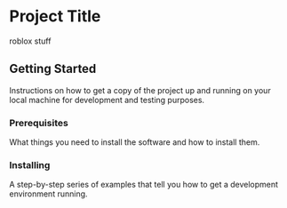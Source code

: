 # Project Title

roblox stuff

## Getting Started

Instructions on how to get a copy of the project up and running on your local machine for development and testing purposes.

### Prerequisites

What things you need to install the software and how to install them.

### Installing

A step-by-step series of examples that tell you how to get a development environment running.

